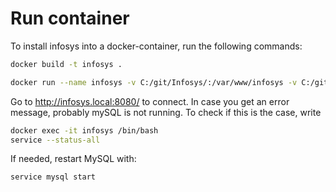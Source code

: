 # Run container

To install infosys into a docker-container, run the following commands:

```bash
docker build -t infosys .
```

```bash
docker run --name infosys -v C:/git/Infosys/:/var/www/infosys -v C:/git/Infosys/docker/infosys-fpm.conf:/etc/php/8.0/fpm/pool.d/infosys-fpm.conf -v C:/git/Infosys/docker/infosys-site.conf:/etc/nginx/sites-enabled/infosys-site.conf -v C:/git/Infosys/docker/config.ini:/var/www/infosys/include/config.ini -p 127.0.0.1:8080:80 -d infosys
```

Go to <http://infosys.local:8080/> to connect.
In case you get an error message, probably mySQL is not running. To check if this is the case, write

```bash
docker exec -it infosys /bin/bash
service --status-all
```

If needed, restart MySQL with:

```bash
service mysql start
```

